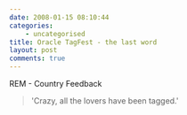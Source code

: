 ```yaml
---
date: 2008-01-15 08:10:44
categories:
    - uncategorised
title: Oracle TagFest - the last word
layout: post
comments: true
---
```

REM - Country Feedback

> 'Crazy, all the lovers have been tagged.'


